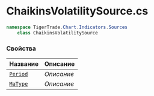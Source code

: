 
# ChaikinsVolatilitySource.cs
```csharp
namespace TigerTrade.Chart.Indicators.Sources  
    class ChaikinsVolatilitySource
```

### Свойства
| Название | Описание |
| --- | --- |
| [`Period`](./Свойства/Period.md) | *Описание* |
| [`MaType`](./Свойства/MaType.md) | *Описание* |
